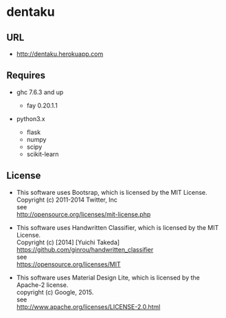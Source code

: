 # dentaku

## URL
- http://dentaku.herokuapp.com  

## Requires
- ghc 7.6.3 and up
  - fay 0.20.1.1

- python3.x
  - flask
  - numpy
  - scipy
  - scikit-learn


## License
- This software uses Bootsrap, which is licensed by the MIT License.  
Copyright (c) 2011-2014 Twitter, Inc  
see  
http://opensource.org/licenses/mit-license.php  

- This software uses Handwritten Classifier, which is licensed by the MIT License.  
Copyright (c) [2014] [Yuichi Takeda]  
https://github.com/ginrou/handwritten_classifier  
see  
https://opensource.org/licenses/MIT  

- This software uses Material Design Lite, which is licensed by the Apache-2 license.  
copyright (c) Google, 2015.  
see  
http://www.apache.org/licenses/LICENSE-2.0.html  
